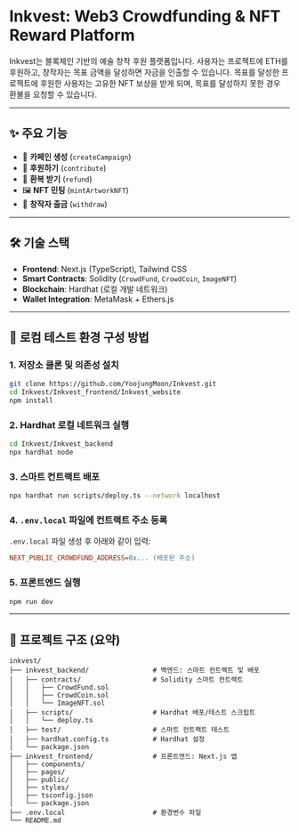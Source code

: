 # Inkvest: Web3 Crowdfunding & NFT Reward Platform

Inkvest는 블록체인 기반의 예술 창작 후원 플랫폼입니다.
사용자는 프로젝트에 ETH를 후원하고, 창작자는 목표 금액을 달성하면 자금을 인출할 수 있습니다.
목표를 달성한 프로젝트에 후원한 사용자는 고유한 NFT 보상을 받게 되며, 목표를 달성하지 못한 경우 환불을 요청할 수 있습니다.

---

## ✨ 주요 기능

* 🎨 **카페인 생성** (`createCampaign`)
* 💸 **후원하기** (`contribute`)
* 🔄 **환복 받기** (`refund`)
* 🖼️ **NFT 민팅** (`mintArtworkNFT`)
* 🏦 **창작자 출금** (`withdraw`)

---

## 🛠️ 기술 스택

* **Frontend**: Next.js (TypeScript), Tailwind CSS
* **Smart Contracts**: Solidity (`CrowdFund`, `CrowdCoin`, `ImageNFT`)
* **Blockchain**: Hardhat (로컬 개발 네트워크)
* **Wallet Integration**: MetaMask + Ethers.js

---

## 🧪 로컴 테스트 환경 구성 방법

### 1. 저장소 클론 및 의존성 설치

```bash
git clone https://github.com/YoojungMoon/Inkvest.git
cd Inkvest/Inkvest_frontend/Inkvest_website
npm install
```

### 2. Hardhat 로컬 네트워크 실행

```bash
cd Inkvest/Inkvest_backend
npx hardhat node
```

### 3. 스마트 컨트랙트 배포

```bash
npx hardhat run scripts/deploy.ts --network localhost
```

### 4. `.env.local` 파일에 컨트랙트 주소 등록

`.env.local` 파일 생성 후 아래와 같이 입력:

```ini
NEXT_PUBLIC_CROWDFUND_ADDRESS=0x... (배포된 주소)
```

### 5. 프론트엔드 실행

```bash
npm run dev
```

---

## 📂 프로젝트 구조 (요약)

```
inkvest/
├── inkvest_backend/                # 백엔드: 스마트 컨트랙트 및 배포
│   ├── contracts/                  # Solidity 스마트 컨트랙트
│   │   ├── CrowdFund.sol
│   │   ├── CrowdCoin.sol
│   │   └── ImageNFT.sol
│   ├── scripts/                    # Hardhat 배포/테스트 스크립트
│   │   └── deploy.ts
│   ├── test/                       # 스마트 컨트랙트 테스트
│   ├── hardhat.config.ts           # Hardhat 설정
│   └── package.json
├── inkvest_frontend/               # 프론트엔드: Next.js 앱
│   ├── components/
│   ├── pages/
│   ├── public/
│   ├── styles/
│   ├── tsconfig.json
│   └── package.json
├── .env.local                      # 환경변수 파일
└── README.md
```
